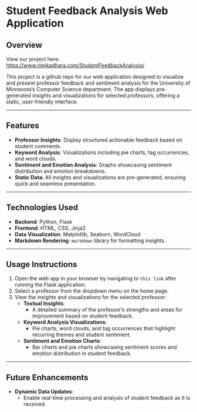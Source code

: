 # **Student Feedback Analysis Web Application**

## **Overview**

View our project here: https://www.rimikadhara.com/StudentFeedbackAnalysis/

This project is a github repo for our web application designed to visualize and present professor feedback and sentiment analysis for the University of Minnesota’s Computer Science department. The app displays pre-generated insights and visualizations for selected professors, offering a static, user-friendly interface.

---

## **Features**
- **Professor Insights**: Display structured actionable feedback based on student comments.
- **Keyword Analysis**: Visualizations including pie charts, tag occurrences, and word clouds.
- **Sentiment and Emotion Analysis**: Graphs showcasing sentiment distribution and emotion breakdowns.
- **Static Data**: All insights and visualizations are pre-generated, ensuring quick and seamless presentation.

---

## **Technologies Used**
- **Backend**: Python, Flask
- **Frontend**: HTML, CSS, Jinja2
- **Data Visualization**: Matplotlib, Seaborn, WordCloud
- **Markdown Rendering**: `markdown` library for formatting insights.

---

## **Usage Instructions**

1. Open the web app in your browser by navigating to `this link` after running the Flask application.
2. Select a professor from the dropdown menu on the home page.
3. View the insights and visualizations for the selected professor:
   - **Textual Insights**:
     - A detailed summary of the professor’s strengths and areas for improvement based on student feedback.
   - **Keyword Analysis Visualizations**:
     - Pie charts, word clouds, and tag occurrences that highlight recurring themes and student sentiment.
   - **Sentiment and Emotion Charts**:
     - Bar charts and pie charts showcasing sentiment scores and emotion distribution in student feedback.

---

## **Future Enhancements**

- **Dynamic Data Updates**:
  - Enable real-time processing and analysis of student feedback as it is received.

